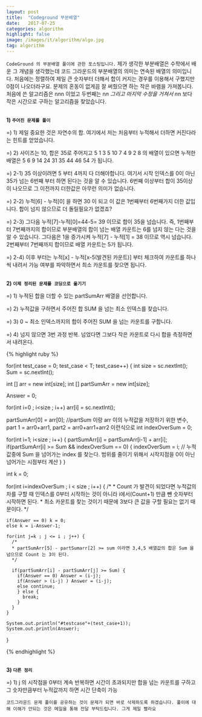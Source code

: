```yaml
---
layout: post
title:  "Codeground 부분배열"
date:   2017-07-25
categories: algorithm
highlight: false
image: /images/it/algorithm/algo.jpg
tag: algorithm
---
```


 `CodeGround 의 부분배열 풀이에 관한 포스팅입니다.` 제가 생각한 부분배열은 수학에서 배운 그 개념을 생각했는데 코드 그라운드의 부분배열의 의미는 연속된 배열의 의미입니다. 처음에는 정렬하여 제일 큰 숫자부터 더해서 합이 커지는 경우를 이용해서 구했지만 0점이 나오더라구요. 문제의 혼동이 없게끔 잘 써줬으면 하는 작은 바램을 가져봅니다. 처음에 쓴 알고리즘은 n*n*n 이었고 두번째는 n*n 그리고 마지막 수정을 거쳐서 n*n 보다 작은 시간으로 구하는 알고리즘을 찾았습니다.

<br><b>1) `주어진 문제를 풀이`</b><br>
<p>=) 1) 제일 중요한 것은 자연수의 합. 여기에서 저는 처음부터 누적해서 더하면 커진다라는 힌트를 얻었습니다.</p>
<p>=) 2) 사이즈는 10, 합은 35로 주어지고 5 1 3 5 10 7 4 9 2 8 의 배열이 있으면 누적한 배열은 5 6 9 14 24 31 35 44 46 54 가 됩니다.</p>
<p>=) 2-1) 35 이상이려면 5 부터 4까지 다 더해야합니다. 여기서 시작 인덱스를 0이 아닌 35가 넘는 6번째 부터 하면 된다는 것을 알 수 있습니다. 6번째 이상부터 합이 35이상이 나오므로 그 이전까지 더한값은 아무런 의미가 없습니다.</b></p>
<p>=) 2-2) 누적[6] - 누적[0] 을 하면 30 이 되고 이 값은 1번째부터 6번째가지 더한 값입니다. 합이 넘지 않으므로 더 돌릴필요가 없겠죠?</p>
<p>=) 2-3) 그다음 누적[7]-누적[0]=44-5= 39 이므로 합이 35을 넘습니다. 즉, 1번째부터 7번째까지의 합이므로 부분배열의 합이 넘는 배열 카운트는 6를 넘지 않는 다는 것을 알 수 있습니다. 그다음은 1을 증가시켜 누적[7] - 누적[1] = 38 이므로 역시 넘습니다. 2번째부터 7번째까지 합이므로 배열 카운트는 5가 됩니다. </p>
<p>=) 2-4) 이후 부터는 누적[x] - 누적[x-5(발견된 카운트)] 부터 체크하여 카운트를 하나씩 내려서 가능 여부를 파악하면서 최소 카운트를 찾으면 됩니다.</p>

<br><b>2) `이제 정리된 문제를 코딩으로 옮기기`</b><br>
<p>=) 1) 누적된 합을 더할 수 있는 partSumArr 배열을 선언합니다. </p>
<p>=) 2) 누적값을 구하면서 주어진 합 SUM 을 넘는 최소 인덱스를 찾습니다.</p>
<p>=) 3) 0 ~ 최소 인덱스까지의 합이 주어진 SUM 을 넘는 카운트를 구합니다.</p>
<p>=) 4) 넘지 않으면 3번 과정 반복. 넘었다면 그보다 작은 카운트로 다시 합을 측정하면서 내려온다.</p>

{% highlight ruby %}

for(int test_case = 0; test_case < T; test_case++) {
  int size = sc.nextInt();
  Sum = sc.nextInt();

  int [] arr = new int[size];
  int [] partSumArr = new int[size];

  Answer = 0;

  for(int i=0 ; i<size ; i++) arr[i] = sc.nextInt();


  partSumArr[0] = arr[0]; //partSum 이랑 arr 이의 누적값을 저장하기 위한 변수, part 1 = arr0+arr1, part2 = arr0+arr1+arr2 이런식으로
  int indexOverSum = 0;

  for(int i=1; i<size ; i++) {
    partSumArr[i] = partSumArr[i-1] + arr[i];
    if(partSumArr[i] >= Sum && indexOverSum == 0) {
      indexOverSum = i;   // 누적값중에 Sum 을 넘어가는 index 를 찾는다. 범위를 줄이기 위해서 시작지점을 0이 아닌 넘어가는 시점부터 계산
    }
  }

  int k = 0;

  for(int i=indexOverSum ; i < size ; i++) {
    /*
    * Count 가 발견이 되었다면 누적값의 차를 구할 때 인덱스를 0부터 시작하는 것이 아니라 i에서(Count+1) 만큼 뺀 숫자부터 시작하면 된다.
    * 최소 카운트를 찾는 것이기 때문에 3보다 큰 값을 구할 필요는 없기 때문이다.
    */

    if(Answer == 0) k = 0;
    else k = i-Answer-1;

    for(int j=k ; j <= i ; j++) {
      /*
      * partSumArr[5] - partSumarr[2] >= sum 이라면 3,4,5 배열값의 합은 Sum 을 넘으므로 Count 는 3이 된다.
      */

      if(partSumArr[i] - partSumArr[j] >= Sum) {
        if(Answer == 0) Answer = (i-j);
        if(Answer > (i-j) ) Answer = (i-j);
        else continue;
        } else {
          break;
        }
      }
    }

    System.out.println("#testcase"+(test_case+1));
    System.out.println(Answer);
}

{% endhighlight %}

<br><b>3) `다른 정리`</b><br>
<p>=) 1) j 의 시작점을 0부터 계속 반복하면 시간이 초과되지만 합을 넘는 카운트를 구하고 그 숫자만큼부터 누적값까지 하면 시간 단축이 가능</p>

`코드그라운드 문제 풀이를 공유하는 것이 문제가 되면 바로 삭제하도록 하겠습니다. 풀이에 대해 이해가 안되는 것은 메일을 통해 전달 부탁드립니다. 그게 제일 빨라요`
